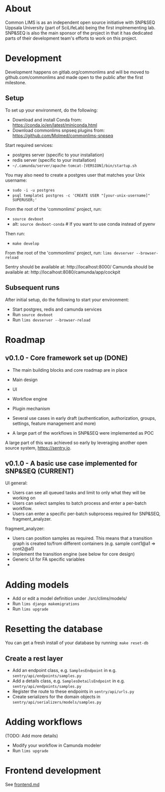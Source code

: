 # About

Common LIMS is as an independent open source initiative with SNP&SEQ Uppsala University (part of SciLifeLab) being the first implmementing lab. SNP&SEQ is also the main sponsor of the project in that it has dedicated parts of their development team's efforts to work on this project.

# Development

Development happens on gitlab.org/commonlims and will be moved to github.com/commonlims and made open to the public after the first milestone.

## Setup

To set up your environment, do the following:
- Download and install Conda from: https://conda.io/en/latest/miniconda.html
- Download commonlims snpseq plugins from: https://github.com/Molmed/commonlims-snpseq

Start required services:
- postgres server (specific to your installation)
- redis server (specific to your installation)
- `~/.camunda/server/apache-tomcat-[VERSION]/bin/startup.sh`

You may also need to create a postgres user that matches your Unix username:
- `sudo -i -u postgres`
- `psql template1 postgres -c 'CREATE USER "[your-unix-username]" SUPERUSER;'`

From the root of the 'commonlims' project, run:
- `source devboot`
- alt: `source devboot-conda`  # If you want to use conda instead of pyenv

Then run:
- `make develop`

From the root of the 'commonlims' project, run: `lims devserver --browser-reload`

Sentry should be available at: http://localhost:8000/
Camunda should be available at: http://localhost:8080/camunda/app/cockpit

## Subsequent runs

After initial setup, do the following to start your environment:
- Start postgres, redis and camunda services
- Run `source devboot`
- Run `lims devserver --browser-reload`

# Roadmap

## v0.1.0 - Core framework set up (DONE)

* The main building blocks and core roadmap are in place

 * Main design
 * UI
 * Workflow engine
 * Plugin mechanism
 * Several use cases in early draft (authentication, authorization, groups, settings, feature management and more)
 * A large part of the workflows in SNP&SEQ were implemented as POC

A large part of this was achieved so early by leveraging another open source system, https://sentry.io.

## v0.1.0 - A basic use case implemented for SNP&SEQ (CURRENT)

UI general:

* Users can see all queued tasks and limit to only what they will be working on
* Users can select samples to batch process and enter a per-batch workflow.
* Users can enter a specific per-batch subprocess required for SNP&SEQ, fragment_analyzer.

fragment_analyzer:

* Users can position samples as required. This means that a transition graph is created to/from different containers (e.g. sample cont1@a1 => cont2@a1)
* Implement the transition engine (see below for core design)
* Generic UI for FA specific variables
*

# Adding models

* Add or edit a model definition under ./src/clims/models/
* Run `lims django makemigrations`
* Run `lims upgrade`

# Resetting the database

You can get a fresh install of your database by running: `make reset-db`

## Create a rest layer

* Add an endpoint class, e.g. `SamplesEndpoint` in e.g. `sentry/api/endpoints/samples.py`
* Add a details class, e.g. `SamplesDetailsEndpoint` in e.g. `sentry/api/endpoints/samples.py`
* Register the route to these endpoints in `sentry/api/urls.py`
* Create serializers for the domain objects in `sentry/api/serializers/models/samples.py`

# Adding workflows

(TODO: Add more details)

* Modify your workflow in Camunda modeler
* Run `lims upgrade`

# Frontend development

See [frontend.md](frontend.md)
